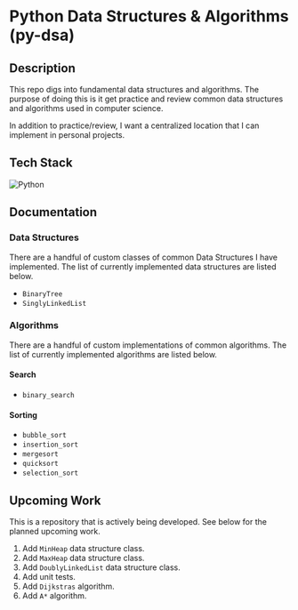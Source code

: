 # Python Data Structures & Algorithms (py-dsa)

## Description

This repo digs into fundamental data structures and algorithms. The purpose of doing this is it get practice and review common data structures and algorithms used in computer science.

In addition to practice/review, I want a centralized location that I can implement in personal projects.

## Tech Stack
<img style="padding-right:20px;" alt="Python" src="https://img.shields.io/badge/python-3670A0?style=for-the-badge&logo=python&logoColor=ffdd54"/>

## Documentation

### Data Structures

There are a handful of custom classes of common Data Structures I have implemented. The list of currently implemented data structures are listed below.

* `BinaryTree`
* `SinglyLinkedList`

### Algorithms

There are a handful of custom implementations of common algorithms. The list of currently implemented algorithms are listed below.

#### Search
* `binary_search`

#### Sorting
* `bubble_sort`
* `insertion_sort`
* `mergesort`
* `quicksort`
* `selection_sort`

## Upcoming Work

This is a repository that is actively being developed. See below for the planned upcoming work.

1. Add `MinHeap` data structure class.
2. Add `MaxHeap` data structure class.
3. Add `DoublyLinkedList` data structure class.
4. Add unit tests.
5. Add `Dijkstras` algorithm.
6. Add `A*` algorithm.
